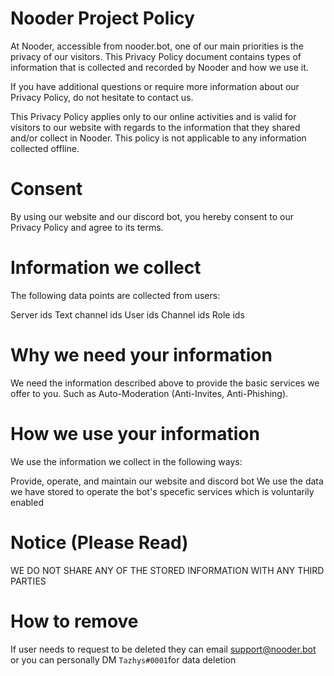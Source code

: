 # Nooder Project Policy

At Nooder, accessible from nooder.bot, one of our main priorities is the privacy of our visitors. This Privacy Policy document contains types of information that is collected and recorded by Nooder and how we use it.

If you have additional questions or require more information about our Privacy Policy, do not hesitate to contact us.

This Privacy Policy applies only to our online activities and is valid for visitors to our website with regards to the information that they shared and/or collect in Nooder. This policy is not applicable to any information collected offline.

# Consent
By using our website and our discord bot, you hereby consent to our Privacy Policy and agree to its terms.

# Information we collect
The following data points are collected from users:

Server ids
Text channel ids
User ids
Channel ids
Role ids

# Why we need your information
We need the information described above to provide the basic services we offer to you. Such as Auto-Moderation (Anti-Invites, Anti-Phishing).


# How we use your information
We use the information we collect in the following ways:

Provide, operate, and maintain our website and discord bot
We use the data we have stored to operate the bot's specefic services which is voluntarily enabled

# Notice (Please Read)
WE DO NOT SHARE ANY OF THE STORED INFORMATION WITH ANY THIRD PARTIES

# How to remove
If user needs to request to be deleted they can email support@nooder.bot or you can personally DM `Tazhys#0001`for data deletion
